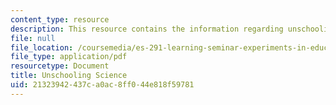 ```yaml
---
content_type: resource
description: This resource contains the information regarding unschooling science.
file: null
file_location: /coursemedia/es-291-learning-seminar-experiments-in-education-spring-2003/21323942437ca0ac8ff044e818f59781_MITES_291S03_UnschlSc_fnl.pdf
file_type: application/pdf
resourcetype: Document
title: Unschooling Science
uid: 21323942-437c-a0ac-8ff0-44e818f59781
---
```

